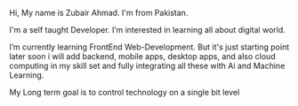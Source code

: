 Hi, My name is Zubair Ahmad. I'm from Pakistan.

I'm a self taught Developer.
I’m interested in learning all about digital world.
 
I’m currently learning FrontEnd Web-Development. But it's just starting point later soon i will add backend, mobile apps, desktop apps, and also cloud computing in my skill set and fully integrating all these with Ai and Machine Learning.

My Long term goal is to control technology on a single bit level
